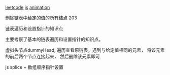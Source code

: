 [leetcode](https://leetcode-cn.com/problems/remove-linked-list-elements/)
[js](https://github.com/hanzichi/leetcode/blob/master/Algorithms/Remove%20Linked%20List%20Elements/remove-linked-list-elements.js)
[animation](https://mp.weixin.qq.com/s?__biz=MzUyNjQxNjYyMg==&mid=2247483766&idx=1&sn=6721376a65680bf7cf9064cf7b1ae4ae&chksm=fa0e6ef7cd79e7e1665e60fe6ea3f2087bca518c1573bc4c4b9425573f98401bafc59542dca0&scene=21#wechat_redirect)

删除链表中给定的值的所有结点 203

链表遍历和设置指针的知识点

主要考察了基本的链表遍历和设置指针的知识点。

虚拟头节点dummyHead, 遍历查看原链表，遇到与给定值相同的元素， 将该元素的前后两个节点连接起来， 然后删除该元素即可

js splice + 数组顺序指针设置